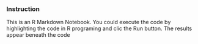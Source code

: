 ### Instruction
This is an R Markdown Notebook. You could execute the code by highlighting the code in R programing and clic the Run button.
The results appear beneath the code